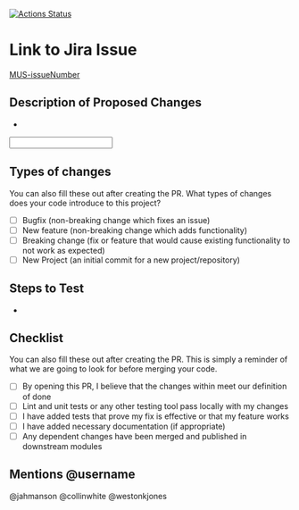 [![Actions Status](https://github.com/johnnathanwood/Keep-it-Lean/workflows/Node/badge.svg)](https://github.com/johnnathanwood/keep-it-lean/actions)
# Link to Jira Issue

[MUS-issueNumber](issue_link)

## Description of Proposed Changes

- 
<input></input>

## Types of changes

You can also fill these out after creating the PR. What types of changes does your code introduce to this project?

- [ ] Bugfix (non-breaking change which fixes an issue)
- [ ] New feature (non-breaking change which adds functionality)
- [ ] Breaking change (fix or feature that would cause existing functionality to not work as expected)
- [ ] New Project (an initial commit for a new project/repository)

## Steps to Test

-

## Checklist

You can also fill these out after creating the PR. This is simply a reminder of what we are going to look for before merging your code.

- [ ] By opening this PR, I believe that the changes within meet our definition of done
- [ ] Lint and unit tests or any other testing tool pass locally with my changes
- [ ] I have added tests that prove my fix is effective or that my feature works
- [ ] I have added necessary documentation (if appropriate)
- [ ] Any dependent changes have been merged and published in downstream modules

## Mentions @username

@jahmanson @collinwhite @westonkjones

